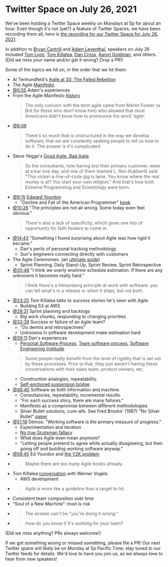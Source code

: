 # Twitter Space on July 26, 2021

We've been holding a Twitter Space weekly on Mondays at 5p for about an hour.
Even though it's not (yet?) a feature of Twitter Spaces, we have been
recording them all; here is
[the recording for our Twitter Space for July 26, 2021](https://youtu.be/3tp5EtPdPwY).

In addition to
[Bryan Cantrill](https://twitter.com/bcantrill) and
[Adam Leventhal](https://twitter.com/ahl),
speakers on July 26 included
[Tom Lyon](https://twitter.com/aka_pugs),
[Tom Killalea](https://twitter.com/tomk_),
[Dan Cross](https://twitter.com/dancrossnyc),
[Aaron Goldman](https://twitter.com/aarondgoldman),
and others.
(Did we miss your name and/or get it wrong? Drop a PR!)

Some of the topics we hit on, in the order that we hit them:

- Al Tenhundfeld's [Agile at 20: The Failed Rebellion](https://www.simplethread.com/agile-at-20-the-failed-rebellion/)
- The Agile [Manifesto](https://agilemanifesto.org/)
- [@0:55](https://youtu.be/3tp5EtPdPwY?t=55) Adam's experiences
- From the Agile Manifesto [history](https://agilemanifesto.org/history.html)
  > The only concern with the term agile came from Martin Fowler
  > (a Brit for those who don’t know him) who allowed that
  > most Americans didn’t know how to pronounce the word 'agile'.
- [@8:06](https://youtu.be/3tp5EtPdPwY?t=486)
  > There's so much that is unstructured in the way we develop software,
  > that we are constantly seeking people to tell us how to do it.
  > The answer is it's complicated.
- Steve Yegge's [Good Agile, Bad Agile](http://steve-yegge.blogspot.com/2006/09/good-agile-bad-agile_27.html)
  > So the consultants, now having lost their primary customer, were at
  > a bar one day, and one of them (named L. Ron Hubbard) said:
  > "This nickel-a-line-of-code gig is lame. You know where
  > the real money is at? You start your own religion."
  > And that's how both Extreme Programming and Scientology were born.
- [@9:15](https://youtu.be/3tp5EtPdPwY?t=555)
  [Edward Yourdon](https://en.wikipedia.org/wiki/Edward_Yourdon)
  - "Decline and Fall of the American Programmer"
    [book](https://en.wikipedia.org/wiki/Decline_and_Fall_of_the_American_Programmer)
- [@10:26](https://youtu.be/3tp5EtPdPwY?t=626)
  "The principles are not all wrong. Some today even feel obvious."
  > There's also a lack of specificity, which gives one lots of opportunity
  > for faith healers to come in.
- [@14:43](https://youtu.be/3tp5EtPdPwY?t=883)
  "Something I found surprising about Agile was how rigid it became."
  - Dan's perils of personal tracking methodology
  - Sun's engineers connecting directly with customers
- The Agile Ceremonies. (an [ultimate guide](https://www.easyagile.com/blog/agile-ceremonies/))
  - Sprint Planning, Daily Stand-Up, Sprint Review, Sprint Retrospective
- [@20:48](https://youtu.be/3tp5EtPdPwY?t=1248)
  "I think we overly enshrine schedule estimation. If there are any unknowns
  it becomes really hard."
  > I think there's a Heisenberg principle at work with software:
  > you can tell what's in a release or when it ships, but not both.
- [@23:25](https://youtu.be/3tp5EtPdPwY?t=1405) Tom Killalea
  talks to success stories he's seen with Agile
  - Building S3 at AWS
- [@28:31](https://youtu.be/3tp5EtPdPwY?t=1711) Sprint planning and backlogs
  - Big work chunks, responding to changing priorities
- [@33:39](https://youtu.be/3tp5EtPdPwY?t=2019)
  Success or failure of an Agile team?
  - "Do demos and retrospectives"
  - Unknowns in software development make estimation hard
- [@39:11](https://youtu.be/3tp5EtPdPwY?t=2351)
  Dan's experiences
  - [Personal Software Process](https://en.wikipedia.org/wiki/Personal_software_process),
    [Team software process](https://en.wikipedia.org/wiki/Team_software_process),
    [Software Engineering Institude](https://en.wikipedia.org/wiki/Software_Engineering_Institute)
  > Some people really benefit from the level of rigidity that is set out
  > by these processes. Prior to that, they just weren't having
  > these conversations with their sales team, product owners, etc.
  - Construction analogies, repeatability.
  - [Self-anchored suspension bridge](https://en.wikipedia.org/wiki/Self-anchored_suspension_bridge)
- [@46:40](https://youtu.be/3tp5EtPdPwY?t=2800)
  Software as both information and machine.
  - Consultancies, repeatability, incremental results.
  - "For each success story, there are many failures."
  - Manifesto as a compromise between different methodologies
  - Silver Bullet solutions, cure-alls. See Fred Brooks' (1987) "No Silver Bullet"
    [paper](https://scholar.google.com/scholar_lookup?author=brooks&title=no+silver+bullet)
- [@51:18](https://youtu.be/3tp5EtPdPwY?t=3078)
  Demos: "Working software is the primary measure of progress."
  - Experimentation and iteration
  - [No true Scotsman fallacy](https://en.wikipedia.org/wiki/No_true_Scotsman)
  - What does Agile even mean anymore?
  - "Letting people pretend to agree while actually disagreeing,
    but then going off and building working software anyway."
- [@59:45](https://youtu.be/3tp5EtPdPwY?t=3585)
  Ed Yourdon and [the Y2K problem](https://en.wikipedia.org/wiki/Edward_Yourdon#Year_2000_(Y2K)_problem)
- > Maybe there are too many Agile books already.
- Tom Killalea [conversation](https://queue.acm.org/detail.cfm?id=3434573)
  with Werner Vogels
  - AWS development
- > Agile is more like a guideline than a target to hit.
- Consistent team composition over time
- "Soul of a New Machine": trust is risk
- > The answer can't be "you're doing it wrong."
- > How do you know if it's working for your team?

(Did we miss anything? PRs always welcome!)

If we got something wrong or missed something, please file a PR!
Our next Twitter space will likely be on Monday at 5p Pacific Time; stay tuned
to our Twitter feeds for details.  We'd love to have you join us, as we
always love to hear from new speakers!

